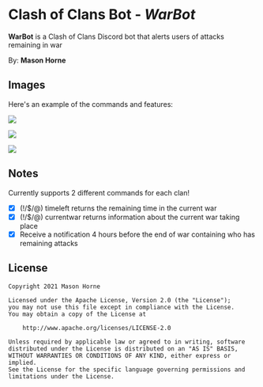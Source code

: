 # Clash of Clans Bot - *WarBot*

**WarBot** is a Clash of Clans Discord bot that alerts users of attacks remaining in war

By: **Mason Horne**

## Images

Here's an example of the commands and features:

![](https://i.imgur.com/1QT8ySg.png)

![](https://i.imgur.com/7vOUT9M.png)

![](https://i.imgur.com/MgBFUJW.png)




## Notes

Currently supports 2 different commands for each clan!
- [x] (!/$/@) timeleft returns the remaining time in the current war
- [x] (!/$/@) currentwar returns information about the current war taking place
- [x] Receive a notification 4 hours before the end of war containing who has remaining attacks

## License

    Copyright 2021 Mason Horne

    Licensed under the Apache License, Version 2.0 (the "License");
    you may not use this file except in compliance with the License.
    You may obtain a copy of the License at

        http://www.apache.org/licenses/LICENSE-2.0

    Unless required by applicable law or agreed to in writing, software
    distributed under the License is distributed on an "AS IS" BASIS,
    WITHOUT WARRANTIES OR CONDITIONS OF ANY KIND, either express or implied.
    See the License for the specific language governing permissions and
    limitations under the License.
